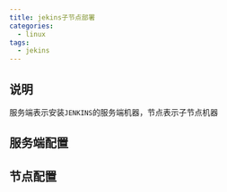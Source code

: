 ```yaml
---
title: jekins子节点部署
categories:
  - linux
tags:
  - jekins
---
```


## 说明

服务端表示安装`JENKINS`的服务端机器，节点表示子节点机器

## 服务端配置

## 节点配置
